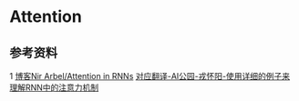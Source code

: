 # Attention

## 参考资料

1  [博客Nir Arbel/Attention in RNNs](https://medium.com/datadriveninvestor/attention-in-rnns-321fbcd64f05)  [对应翻译-AI公园-戎怀阳-使用详细的例子来理解RNN中的注意力机制](https://mp.weixin.qq.com/s/j21govyAwBQehmJYmSsYIw)<br>
